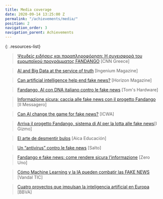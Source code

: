 ```yaml
---
title: Media coverage
date: 2020-09-14 13:25:00 Z
permalink: "/achievements/media/"
position: 2
navigation_order: 3
navigation_parent: Achievements
---
```


{: .resources-list}

 > [Ψευδείς ειδήσεις και παραπληροφόρηση: Η συνεισφορά του ευρωπαϊκού προγράμματος FANDANGO](https://www.cnn.gr/focus/story/260479/pseydeis-eidiseis-kai-parapliroforisi-h-syneisfora-toy-eyropaikoy-programmatos-fandango) [CNN Greece]

 > [AI and Big Data at the service of truth](https://www.ingenium-magazine.it/en/ai-big-data-al-servizio-della-verita/) [Ingenium Magazine]

 > [Can artificial intelligence help end fake news?](https://horizon-magazine.eu/article/can-artificial-intelligence-help-end-fake-news.html) [Horizon Magazine]

 > [Fandango, AI con DNA italiano contro le fake news](https://www.tomshw.it/altro/fandango-ai-con-dna-italiano-contro-le-fake-news/) [Tom's Hardware]

 > [Informazione sicura: caccia alle fake news con il progetto Fandango](https://www.ilmessaggero.it/tecnologia/fandango_fake_news_informazione_live_tech-4131062.html) [Il Messagero] 

 > [Can AI change the game for fake news?](https://www.icwa.org/can-ai-change-the-game-for-fake-news/) [ICWA]

 > [Arriva il progetto Fandango, sistema di AI per la lotta alle fake news](https://igizmo.it/arriva-il-progetto-fandango-sistema-di-ai-per-la-lotta-alle-fake-news/)[I Gizmo]

 > [El arte de desmentir bulos](http://www.aikaeducacion.com/recursos/el-arte-de-desmentir-bulos/) [Aica Educación]

 > [Un “antivirus” contro le fake news](https://www.salto.bz/it/article/20122018/un-antivirus-contro-le-fake-news) [Salto]

 > [Fandango e fake news: come rendere sicura l’informazione](https://www.zerounoweb.it/analytics/big-data/fandango-e-fake-news-come-rendere-sicura-linformazione/) [Zero Uno]

 > [Cómo Machine Learning y la IA pueden combatir las FAKE NEWS](https://vandalytic.com/como-machine-learning-y-la-ia-pueden-combatir-las-fake-news/) [Vandal TIC]

 > [Cuatro proyectos que impulsan la inteligencia artificial en Europa](https://www.bbva.com/es/cuatro-proyectos-que-impulsan-la-inteligencia-artificial-en-europa) [BBVA]